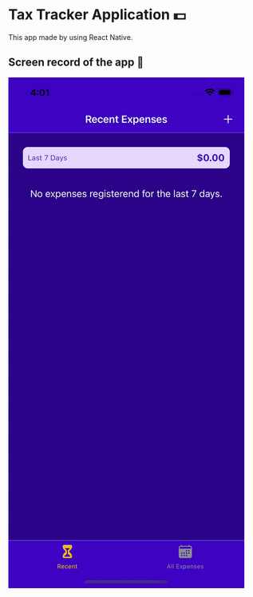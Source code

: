 # Tax Tracker Application 💵
This app made by using React Native.
## Screen record of the app 📸
<img src="./assets/public/screenrecord.gif">